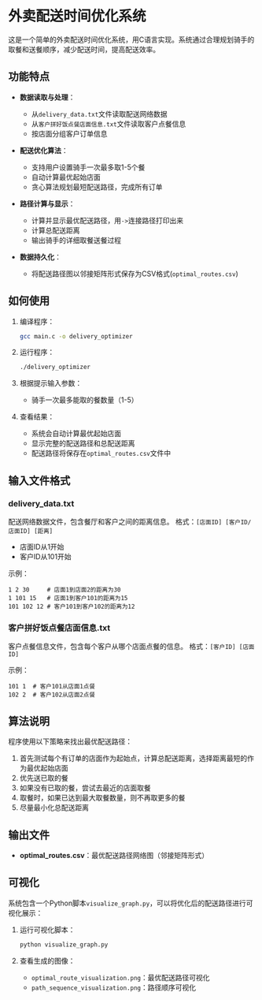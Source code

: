 # 外卖配送时间优化系统

这是一个简单的外卖配送时间优化系统，用C语言实现。系统通过合理规划骑手的取餐和送餐顺序，减少配送时间，提高配送效率。

## 功能特点

- **数据读取与处理**：
  - 从`delivery_data.txt`文件读取配送网络数据
  - 从`客户拼好饭点餐店面信息.txt`文件读取客户点餐信息
  - 按店面分组客户订单信息
  
- **配送优化算法**：
  - 支持用户设置骑手一次最多取1-5个餐
  - 自动计算最优起始店面
  - 贪心算法规划最短配送路径，完成所有订单
  
- **路径计算与显示**：
  - 计算并显示最优配送路径，用`->`连接路径打印出来
  - 计算总配送距离
  - 输出骑手的详细取餐送餐过程
  
- **数据持久化**：
  - 将配送路径图以邻接矩阵形式保存为CSV格式(`optimal_routes.csv`)

## 如何使用

1. 编译程序：
   ```bash
   gcc main.c -o delivery_optimizer
   ```

2. 运行程序：
   ```bash
   ./delivery_optimizer
   ```

3. 根据提示输入参数：
   - 骑手一次最多能取的餐数量（1-5）

4. 查看结果：
   - 系统会自动计算最优起始店面
   - 显示完整的配送路径和总配送距离
   - 配送路径将保存在`optimal_routes.csv`文件中

## 输入文件格式

### delivery_data.txt

配送网络数据文件，包含餐厅和客户之间的距离信息。
格式：`[店面ID] [客户ID/店面ID] [距离]`

- 店面ID从1开始
- 客户ID从101开始

示例：
```
1 2 30     # 店面1到店面2的距离为30
1 101 15   # 店面1到客户101的距离为15
101 102 12 # 客户101到客户102的距离为12
```

### 客户拼好饭点餐店面信息.txt

客户点餐信息文件，包含每个客户从哪个店面点餐的信息。
格式：`[客户ID] [店面ID]`

示例：
```
101 1  # 客户101从店面1点餐
102 2  # 客户102从店面2点餐
```

## 算法说明

程序使用以下策略来找出最优配送路径：

1. 首先测试每个有订单的店面作为起始点，计算总配送距离，选择距离最短的作为最优起始店面
2. 优先送已取的餐
3. 如果没有已取的餐，尝试去最近的店面取餐
4. 取餐时，如果已达到最大取餐数量，则不再取更多的餐
5. 尽量最小化总配送距离

## 输出文件

- **optimal_routes.csv**：最优配送路径网络图（邻接矩阵形式）

## 可视化

系统包含一个Python脚本`visualize_graph.py`，可以将优化后的配送路径进行可视化展示：

1. 运行可视化脚本：
   ```bash
   python visualize_graph.py
   ```

2. 查看生成的图像：
   - `optimal_route_visualization.png`：最优配送路径可视化
   - `path_sequence_visualization.png`：路径顺序可视化
